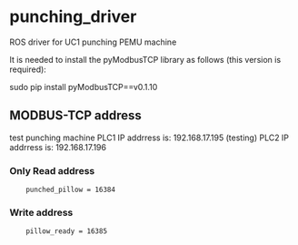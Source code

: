 # punching_driver

ROS driver for UC1 punching PEMU machine 

It is needed to install the pyModbusTCP library as follows (this version is required):

sudo pip install pyModbusTCP==v0.1.10

## MODBUS-TCP address

test punching machine
PLC1      IP addrress is: 192.168.17.195 (testing)
PLC2      IP addrress is: 192.168.17.196

### Only Read address

        punched_pillow = 16384


### Write address

        pillow_ready = 16385
